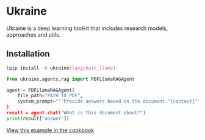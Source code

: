 # Ukraine

Ukraine is a deep learning toolkit that includes research models, approaches and utils.

## Installation

```bash
!pip install -U ukraine[langchain_llama]
```

```python
from ukraine.agents.rag import PDFLlamaRAGAgent

agent = PDFLlamaRAGAgent(
    file_path="PATH_TO_PDF",
    system_prompt="""Provide answers based on the document."{context}""""
)
result = agent.chat("What is this document about?")
print(result["answer"])
```
[View this example in the cookbook](./cookbook/rag_cookbook.ipynb)
